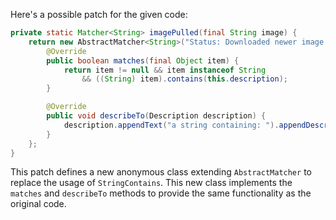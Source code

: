 Here's a possible patch for the given code:

```java
private static Matcher<String> imagePulled(final String image) {
    return new AbstractMatcher<String>("Status: Downloaded newer image for " + image) {
        @Override
        public boolean matches(final Object item) {
            return item != null && item instanceof String
                && ((String) item).contains(this.description);
        }

        @Override
        public void describeTo(Description description) {
            description.appendText("a string containing: ").appendDescriptionOf(this.description);
        }
    };
}
```

This patch defines a new anonymous class extending `AbstractMatcher` to replace the usage of `StringContains`. This new class implements the `matches` and `describeTo` methods to provide the same functionality as the original code.